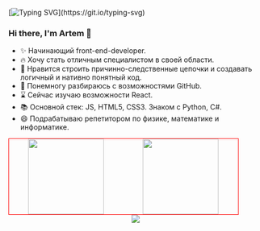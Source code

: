 [![Typing SVG](https://readme-typing-svg.herokuapp.com?font=Fira+Code&pause=1000&width=435&separator=%3C&lines=%3E+console.log('Hello%2C+World!');%3CHello%2C+World!)](https://git.io/typing-svg)

### Hi there, I'm Artem 👋

* ✨ Начинающий front-end-developer.
* 🔥 Хочу стать отличным специалистом в своей области.
* 👀 Нравится строить причинно-следственные цепочки и создавать логичный и нативно понятный код.
* 🐾 Понемногу разбираюсь с возможностями GitHub.
* ⌛ Сейчас изучаю возможности React.
* 📚 Основной стек: JS, HTML5, CSS3. Знаком с Python, C#.
* 😄 Подрабатываю репетитором по физике, математике и информатике.

<div style="display: flex; justify-content: space-around; width: 90%; border: 1px solid red;">
 <img style="height: 150px" src="https://github-readme-stats.vercel.app/api?username=Art-Frich&show_icons=true&theme=merko" />
 <img style="height: 150px" src="https://github-readme-stats.vercel.app/api/top-langs/?username=Art-Frich&theme=merko&layout=compact" />
</div>
<div style="text-align: center;">
 <img src="https://quotes-github-readme.vercel.app/api?type=horizontal&theme=merko" />
</div>
